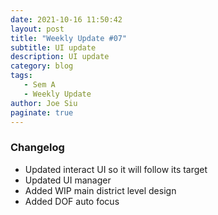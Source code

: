 ```yaml
---
date: 2021-10-16 11:50:42
layout: post
title: "Weekly Update #07"
subtitle: UI update
description: UI update
category: blog
tags:
   - Sem A
   - Weekly Update
author: Joe Siu
paginate: true
---
```

### Changelog

* Updated interact UI so it will follow its target
* Updated UI manager
* Added WIP main district level design
* Added DOF auto focus
